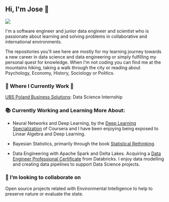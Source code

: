 <!--
### Hi there 👋
**JoseJuan98/JoseJuan98** is a ✨ _special_ ✨ repository because its `README.md` (this file) appears on your GitHub profile.

Here are some ideas to get you started:

- 🔭 I’m currently working on ...
- 🌱 I’m currently learning ...
- 👯 I’m looking to collaborate on ...
- 🤔 I’m looking for help with ...
- 💬 Ask me about ...
- 📫 How to reach me: ...
- 😄 Pronouns: ...
- ⚡ Fun fact: ...
-->

## Hi, I'm Jose 🧑

 <!-- LinkedIn Contact -->
  <a href="https://www.linkedin.com/in/jose-juan-peña-gómez-4b81971a9" target="_blank">
    <img src="https://img.shields.io/badge/-JOSE%20JUAN%20PENA%20GOMEZ-blue?style=for-the-badge&logo=Linkedin&logoColor=white"/>
  </a>
  
<!-- Second GitHub Account
  <a href="mailto:">
    <img src="https://img.shields.io/badge/EMAIL-andrew.s.nicholls@gmail.com-20b2aa?style=for-the-badge"/>
  </a>
-->
</br>
<p>
  I'm a software engineer and junior data engineer and scientist who is passionate about learning and solving problems in collaborative and international environments. 
  
  The repositories you'll see here are mostly for my learning journey towards a new career in data science and data engineering or simply fulfilling my personal quest for knowledge. When I'm not coding you can find me at the mountains hiking, taking a walk through the city or reading about Psychology, Economy, History, Sociology or Politics. </p>

### 💼 Where I Currently Work 💼

[UBS Poland Business Solutions](https://www.ubs.com/global/en.html): Data Science Internship

### 📚 Currently Working and Learning More About:

* Neural Networks and Deep Learning, by the [Deep Learning Specialization](https://www.coursera.org/specializations/deep-learning) of Coursera and I have been enjoying being exposed to Linear Algebra and Deep Learning. 

* Bayesian Statistics, primarily through the book [Statistical Rethinking](https://www.routledge.com/Statistical-Rethinking-A-Bayesian-Course-with-Examples-in-R-and-STAN/McElreath/p/book/9780367139919).

* Data Engineering with Apache Spark and Delta Lakes. Acquiring a [Data Engineer Professional Certificate](https://academy.databricks.com/data-engineer) from Databricks. I enjoy data modelling and creating data pipelines to support Data Science projects.

### 👯 I’m looking to collaborate on

Open source projects related with Environmental Intelligence to help to preserve nature or evaluate the state.
